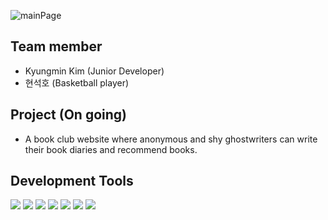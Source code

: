 ![mainPage](https://github.com/wer1team/bookclub/assets/117739376/b96fe1bd-afa7-4bde-95ea-8529fda5f7c6)
## Team member
 - Kyungmin Kim (Junior Developer)
 - 현석호 (Basketball player)

## Project (On going)
 - A book club website where anonymous and shy ghostwriters can write their book diaries and recommend books.

## Development Tools 
<div align="left">
  <img src="https://img.shields.io/badge/JavaScript-F7DF1E?style=flat&logo=JavaScript&logoColor=white" />
  <img src="https://img.shields.io/badge/Next.js-007396?style=flat&logo=Next.js&logoColor=white" />
    <img src="https://img.shields.io/badge/React-61DAFB?style=flat&logo=React&logoColor=white" />
	<img src="https://img.shields.io/badge/HTML5-E34F26?style=flat&logo=HTML5&logoColor=white" />
	<img src="https://img.shields.io/badge/CSS3-1572B6?style=flat&logo=CSS3&logoColor=white" />
  <img src="https://img.shields.io/badge/MongoDB-47A248?style=flat&logo=MongoDB&logoColor=white" />
  <img src="https://img.shields.io/badge/Amazon AWS-232F3E?style=flat&logo=Amazon AWS&logoColor=white" />
</div>

